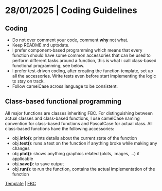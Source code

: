 <!DOCTYPE html>
<html>
	<head>
		<meta charset="UTF-8">
	</head>
	<body>
		<h1>28/01/2025 | Coding Guidelines</h1>
		<h2>Coding</h2>
		<ul>
			<li>Do not over comment your code, comment <b>why</b> not what.</li>
			<li>Keep README.md uptodate.</li>
			<li>I prefer component-based programming which means that every function should have some common accessories that can be used to perform different tasks around a function, this is what i call class-based functional programming, see below.</li>
			<li>I prefer test-driven coding, after creating the function template, set up all the accessories. Write tests even before start implementing the logic to stay on track.</li>
			<li>Follow camelCase across language to be consistent.</li>
		</ul>
		<h2>Class-based functional programming</h2>
		<p>All major functions are classes inheriting FBC. For distinguishing between actual classes and class-based functions, I use camelCase naming convention for class-based functions and PascalCase for actual class. All class-based functions have the following accessories:</p>
		<ul>
			<li>obj.<b>info()</b>: prints details about the current state of the function</li>
			<li>obj.<b>test()</b>: runs a test on the function if anything broke while making any changes</li>
			<li>obj.<b>plot()</b>: shows anything graphics related (plots, images, ...) if applicable</li>
			<li>obj.<b>save()</b>: to save output</li>
			<li>obj.<b>run()</b>: to run the function, contains the actual implementation of the function</li>
		</ul>
		<a href="./functionTemplate.py">Template</a><span> | </span><a href="./FBC.py">FBC</a><br>
	</body>
</html>